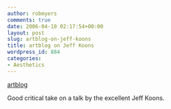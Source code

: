 ```yaml
---
author: robmyers
comments: true
date: 2006-04-10 02:17:54+00:00
layout: post
slug: artblog-on-jeff-koons
title: artblog on Jeff Koons
wordpress_id: 884
categories:
- Aesthetics
---
```


[artblog](http://www.fallonandrosof.com/2006/04/huckster-jeff-koons-at-penn.html)  
  
Good critical take on a talk by the excellent Jeff Koons.  


